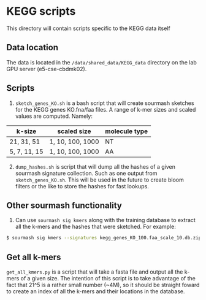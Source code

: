 # KEGG scripts
This directory will contain scripts specific to the KEGG data itself

## Data location
The data is located in the `/data/shared_data/KEGG_data` directory on the lab GPU server (e5-cse-cbdmk02).

## Scripts
1. `sketch_genes_KO.sh` is a bash script that will create sourmash sketches for the KEGG genes KO.fna/faa files.
A range of k-mer sizes and scaled values are computed. Namely:

| k-size       | scaled size      | molecule type |
|--------------|------------------|---------------|
| 21, 31, 51   | 1, 10, 100, 1000 | NT            |
| 5, 7, 11, 15 | 1, 10, 100, 1000 | AA            |

2. `dump_hashes.sh` is script that will dump all the hashes of a given sourmash signature collection.
Such as one output from `sketch_genes_KO.sh`. This will be used in the future to create bloom filters or the like
to store the hashes for fast lookups.


## Other sourmash functionality
1. Can use `sourmash sig kmers` along with the training database to extract all the k-mers and the hashes
that were sketched. For example:
```bash
$ sourmash sig kmers --signatures kegg_genes_KO_100.faa_scale_10.db.zip --sequences /data/shared_data/KEGG_data/kegg_genes_KO_100.faa --save-kmers kmer-matches.csv --protein -k 7
```

## Get all k-mers
`get_all_kmers.py` is a script that will take a fasta file and output all the k-mers of a given size.
The intention of this script is to take advantage of the fact that 21^5 is a rather small number (~4M), so
it should be straight foward to create an index of all the k-mers and their locations in the database.
